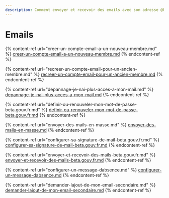 ```yaml
---
description: Comment envoyer et recevoir des emails avec son adresse @beta.gouv
---
```


# Emails

{% content-ref url="creer-un-compte-email-a-un-nouveau-membre.md" %}
[creer-un-compte-email-a-un-nouveau-membre.md](creer-un-compte-email-a-un-nouveau-membre.md)
{% endcontent-ref %}

{% content-ref url="recreer-un-compte-email-pour-un-ancien-membre.md" %}
[recreer-un-compte-email-pour-un-ancien-membre.md](recreer-un-compte-email-pour-un-ancien-membre.md)
{% endcontent-ref %}

{% content-ref url="depannage-je-nai-plus-acces-a-mon-mail.md" %}
[depannage-je-nai-plus-acces-a-mon-mail.md](depannage-je-nai-plus-acces-a-mon-mail.md)
{% endcontent-ref %}

{% content-ref url="definir-ou-renouveler-mon-mot-de-passe-beta.gouv.fr.md" %}
[definir-ou-renouveler-mon-mot-de-passe-beta.gouv.fr.md](definir-ou-renouveler-mon-mot-de-passe-beta.gouv.fr.md)
{% endcontent-ref %}

{% content-ref url="envoyer-des-mails-en-masse.md" %}
[envoyer-des-mails-en-masse.md](envoyer-des-mails-en-masse.md)
{% endcontent-ref %}

{% content-ref url="configurer-sa-signature-de-mail-beta.gouv.fr.md" %}
[configurer-sa-signature-de-mail-beta.gouv.fr.md](configurer-sa-signature-de-mail-beta.gouv.fr.md)
{% endcontent-ref %}

{% content-ref url="envoyer-et-recevoir-des-mails-beta.gouv.fr.md" %}
[envoyer-et-recevoir-des-mails-beta.gouv.fr.md](envoyer-et-recevoir-des-mails-beta.gouv.fr.md)
{% endcontent-ref %}

{% content-ref url="configurer-un-message-dabsence.md" %}
[configurer-un-message-dabsence.md](configurer-un-message-dabsence.md)
{% endcontent-ref %}

{% content-ref url="demander-lajout-de-mon-email-secondaire.md" %}
[demander-lajout-de-mon-email-secondaire.md](demander-lajout-de-mon-email-secondaire.md)
{% endcontent-ref %}
